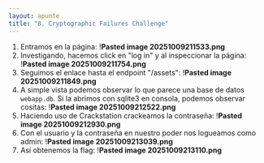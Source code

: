```yaml
---
layout: apunte
title: "8. Cryptographic Failures Challenge"
---
```


1. Entramos en la página:
   !**Pasted image 20251009211533.png**
2. Investigando, hacemos click en "log in" y al inspeccionar la página:
   !**Pasted image 20251009211754.png**
3. Seguimos el enlace hasta el endpoint "/assets":
   !**Pasted image 20251009211849.png**
4. A simple vista podemos observar lo que parece una base de datos `webapp.db`. Si la abrimos con sqlite3 en consola, podemos observar cositas:
   !**Pasted image 20251009212522.png**
5. Haciendo uso de Crackstation crackeamos la contraseña:
   !**Pasted image 20251009212930.png**
6. Con el usuario y la contraseña en nuestro poder nos logueamos como admin:
   !**Pasted image 20251009213039.png**
7. Así obtenemos la flag:
   !**Pasted image 20251009213110.png**
